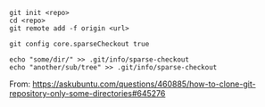     git init <repo>
    cd <repo>
    git remote add -f origin <url>

    git config core.sparseCheckout true

    echo "some/dir/" >> .git/info/sparse-checkout
    echo "another/sub/tree" >> .git/info/sparse-checkout

From: https://askubuntu.com/questions/460885/how-to-clone-git-repository-only-some-directories#645276

